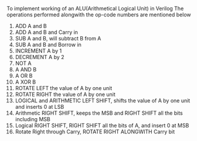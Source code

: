 To implement working of an ALU(Arithmetical Logical Unit) in Verilog
The operations performed alongwith the op-code numbers are mentioned below
1. ADD A and B
2. ADD A and B and Carry in
3. SUB A and B, will subtract B from A
4. SUB A and B and Borrow in
5. INCREMENT A by 1
6. DECREMENT A by 2
7. NOT A
8. A AND B
9. A OR B
10. A XOR B
11. ROTATE LEFT the value of A by one unit
12. ROTATE RIGHT the value of A by one unit
13. LOGICAL and ARITHMETIC LEFT SHIFT, shifts the value of A by one unit and inserts 0 at LSB
14. Arithmetic RIGHT SHIFT, keeps the MSB and RIGHT SHIFT all the bits including MSB
15. Logical RIGHT SHIFT, RIGHT SHIFT all the bits of A, and insert 0 at MSB
16. Rotate Right through Carry, ROTATE RIGHT ALONGWITH Carry bit
